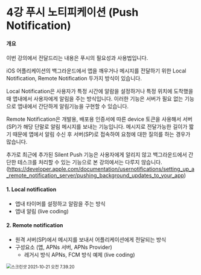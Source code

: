 # 4강 푸시 노티피케이션 (Push Notification)

#### 개요

이번 강의에서 전달드리는 내용은 푸시의 필요성과 사용법입니다.

iOS 어플리케이션의 백그라운드에서 앱을 깨우거나 메시지를 전달하기 위한 Local Notification, Remote Notification 두가지 방식이 있습니다.

Local Notification은 사용자가 특정 시간에 알람을 설정하거나 특정 위치에 도착했을때 앱내에서 사용자에게 알림을 주는 방식입니다. 이러한 기능은 서버가 필요 없는 기능으로 앱내에서 간단하게 알림기능을 구현할 수 있습니다.

Remote Notification은 개발용, 배포용 인증서에 따른 device 토큰을 사용해서 서버(SP)가 해당 단말로 알림 메시지를 보내는 기능입니다. 메시지로 전달가능한 길이가 짧기 때문에 앱에서 알림 수신 후 서버(SP)로 접속하여 요청에 대한 질의를 하는 경우가 많습니다. 

추가로 최근에 추가된 Silent Push 기능은 사용자에게 알리지 않고 백그라운드에서 간단한 테스크를 처리할 수 있는 기능으로 본 강의에서는 다루지 않습니다. (https://developer.apple.com/documentation/usernotifications/setting_up_a_remote_notification_server/pushing_background_updates_to_your_app)



#### 1. Local notification

- 앱내 타이머를 설정하고 알람을 주는 방식
- 앱내 알림 (live coding)

#### 2. Remote notification

- 원격 서버(SP)에서 메시지를 보내서 어플리케이션에게 전달되는 방식
- 구성요소 (앱, APNs 서버, APNs Provider)
  - 레거시 방식 APNs, FCM 방식 예제 (live coding)

<img src="/Users/dongjunpark/gitlab/github/Lecture/assets/스크린샷 2021-10-21 오전 10.27.25.png" alt="스크린샷 2021-10-21 오전 7.39.20" style="zoom:80%;" />
